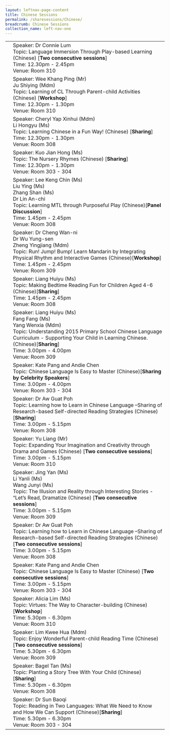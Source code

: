 ```yaml
---
layout: leftnav-page-content
title: Chinese Sessions
permalink: /sharesessions/Chinese/
breadcrumb: Chinese Sessions
collection_name: left-nav-one
---
```


<table>
  
  <tr>
   <td>
    </td>
    <td>Speaker: Dr Connie Lum 
      <br>Topic: Language Immersion Through Play-based Learning (Chinese) [<b>Two consecutive sessions</b>]
      <br>Time: 12.30pm - 2.45pm 
      <br>Venue: Room 310
    </td>
  </tr>
    <tr>
    <td>
    </td>
    <td>Speaker: Wee Khang Ping (Mr)
       <br>Ju Shiying (Mdm)
      <br>Topic: Learning of CL Through Parent-child Activities (Chinese) [<b>Workshop</b>]
      <br>Time: 12.30pm - 1.30pm
      <br>Venue: Room 310
  </td>
  </tr>
      <tr>
    <td>
    </td>
   <td>Speaker: Cheryl Yap Xinhui (Mdm)
       <br> Li Hongyu (Ms)
      <br>Topic: Learning Chinese in a Fun Way! (Chinese) [<b>Sharing</b>]
      <br>Time: 12.30pm - 1.30pm
      <br>Venue: Room 308
</td>
  </tr>
        <tr>
    <td>
    </td>
    <td>Speaker: Kuo Jian Hong (Ms)
      <br>Topic: The Nursery Rhymes (Chinese) [<b>Sharing</b>]
      <br>Time: 12.30pm - 1.30pm
      <br>Venue: Room 303 - 304
</td>
  </tr>
     <tr>
    <td>
    </td>
    <td>Speaker: Lee Keng Chin (Ms)
       <br>Liu Ying (Ms)
       <br>  Zhang Shan (Ms)
      <br>  Dr Lin An-chi
      <br>Topic: Learning MTL through Purposeful Play (Chinese)[<b>Panel Discussion</b>]
      <br>Time: 1.45pm - 2.45pm
      <br>Venue: Room 308
</td>
  </tr>
        <tr>
    <td>
    </td>
    <td>Speaker: Dr Cheng Wan-ni
       <br>Dr Wu Yung-sen
       <br> Zheng Yingjiang (Mdm)
      <br>Topic: Run! Jump! Bump! Learn Mandarin by Integrating Physical Rhythm and Interactive Games (Chinese)[<b>Workshop</b>] 
      <br>Time: 1.45pm - 2.45pm
      <br>Venue: Room 309
</td>
  </tr>
          <tr>
    <td>
    </td>
    <td>Speaker: Liang Huiyu (Ms)
      <br>Topic: Making Bedtime Reading Fun for Children Aged 4-6 (Chinese)[<b>Sharing</b>]
      <br>Time: 1.45pm - 2.45pm
      <br>Venue: Room 308
</td>
  </tr>
   <tr>
    <td>
    </td>
    <td>Speaker: Liang Huiyu (Ms)
      <br> Fang Fang (Ms)
      <br> Yang Wenxia (Mdm)
      <br>Topic: Understanding 2015 Primary School Chinese Language Curriculum - Supporting Your Child in Learning Chinese. (Chinese)[<b>Sharing</b>] 
      <br>Time: 3.00pm - 4.00pm
      <br>Venue: Room 309
</td>
  </tr>
<tr>
    <td>
    </td>
    <td>Speaker: Kate Pang and Andie Chen
      <br>Topic: Chinese Language Is Easy to Master (Chinese)[<b>Sharing by Celebrity Speakers</b>] 
      <br>Time: 3.00pm - 4.00pm
      <br>Venue: Room 303 - 304
</td>
  </tr> 
      <tr>
    <td>
    </td>
   <td>Speaker: Dr Aw Guat Poh
      <br>Topic: Learning how to Learn in Chinese Language –Sharing of Research-based Self-directed Reading Strategies (Chinese)[<b>Sharing</b>] 
      <br>Time: 3.00pm - 5.15pm
      <br>Venue: Room 308
</td>

  </tr>
    <tr>
    <td>
    </td>
    <td>Speaker: Yu Liang (Mr)
      <br>Topic: Expanding Your Imagination and Creativity through Drama and Games (Chinese) [<b>Two consecutive sessions</b>]
      <br>Time: 3.00pm - 5.15pm
      <br>Venue: Room 310
</td>

  </tr>
      <tr>
    <td>
    </td>
    <td>Speaker: Jing Yan (Ms)
       <br> Li Yanli (Ms)
      <br> Wang Junyi (Ms)
      <br>Topic: The Illusion and Reality through Interesting Stories - “Let’s Read, Dramatize (Chinese) [<b>Two consecutive sessions</b>]
      <br>Time: 3.00pm - 5.15pm
      <br>Venue: Room 309
</td>
    </td>
  </tr>
      <tr>
    <td>
    </td>
    <td>Speaker: Dr Aw Guat Poh
      <br>Topic: Learning how to Learn in Chinese Language –Sharing of  Research-based Self-directed Reading Strategies (Chinese) [<b>Two consecutive sessions</b>]
      <br>Time: 3.00pm - 5.15pm
      <br>Venue: Room 308
</td>
  </tr>
        <tr>
    <td>
    </td>
    <td>Speaker: Kate Pang and Andie Chen
      <br>Topic: Chinese Language Is Easy to Master (Chinese) [<b>Two consecutive sessions</b>]
      <br>Time: 3.00pm - 5.15pm
      <br>Venue: Room 303 - 304
</td>           
  </tr>
      <tr>
    <td>
    </td>
    <td>Speaker: Alicia Lim (Ms)
      <br>Topic: Virtues: The Way to Character-building (Chinese) [<b>Workshop</b>]
      <br>Time: 5.30pm - 6.30pm
      <br>Venue:  Room 310
</td>
  </tr>
        <tr>
    <td>
    </td>
    <td>Speaker: Lim Kwee Hua (Mdm)
      <br>Topic: Enjoy Wonderful Parent-child Reading Time (Chinese) [<b>Two consecutive sessions</b>]
      <br>Time: 5.30pm - 6.30pm
      <br>Venue: Room 309
</td>
  </tr>
        <tr>
    <td>
    </td>
    <td>Speaker: Bagel Tan (Ms)
      <br>Topic: Planting a Story Tree With Your Child (Chinese)[<b>Sharing</b>]  
      <br>Time: 5.30pm - 6.30pm
      <br>Venue: Room 308
   </td>   
  </tr>
        <tr>
    <td>
    </td>
   <td>Speaker: Dr Sun Baoqi
      <br>Topic: Reading in Two Languages: What We Need to Know and How We Can Support (Chinese)[<b>Sharing</b>]  
      <br>Time: 5.30pm - 6.30pm
      <br>Venue: Room 303 - 304
</td>
  </tr>
  
</table>
